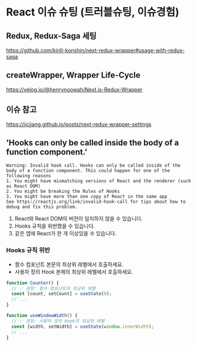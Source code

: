 # React 이슈 슈팅 (트러블슈팅, 이슈경험)

## Redux, Redux-Saga 세팅

https://github.com/kirill-konshin/next-redux-wrapper#usage-with-redux-saga

## createWrapper, Wrapper Life-Cycle

https://velog.io/@henrynoowah/Next.js-Redux-Wrapper

## 이슈 참고

https://jicjjang.github.io/posts/next-redux-wrapper-settings

## 'Hooks can only be called inside the body of a function component.'

```
Warning: Invalid hook call. Hooks can only be called inside of the body of a function component. This could happen for one of the following reasons
1. You might have mismatching versions of React and the renderer (such as React DOM)
2. You might be breaking the Rules of Hooks
3. You might have more than one copy of React in the same app
See https://reactjs.org/link/invalid-hook-call for tips about how to debug and fix this problem.
```

1. React와 React DOM의 버전이 일치하지 않을 수 있습니다.
2. Hooks 규칙을 위반했을 수 있습니다.
3. 같은 앱에 React가 한 개 이상있을 수 있습니다.

### Hooks 규칙 위반

- 함수 컴포넌트 본문의 최상위 레벨에서 호출하세요.
- 사용자 정의 Hook 본체의 최상위 레벨에서 호출하세요.

```jsx
function Counter() {
  // ✅ 권장: 함수 컴포넌트의 최상위 레벨
  const [count, setCount] = useState(0);
  // ...
}

function useWindowWidth() {
  // ✅ 권장: 사용자 정의 Hook의 최상위 레벨
  const [width, setWidth] = useState(window.innerWidth);
  // ...
}
```
